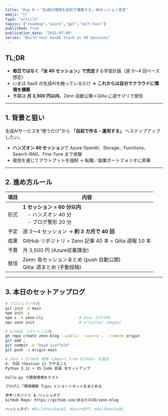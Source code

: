 ```yaml
---
title: "Day 0 —『生成AI環境を自前で構築する』40セッション宣言"
emoji: "🚀"
type: "article"
topics: ["roadmap","azure","gpt","self-host"]
published: true
publication_date: "2025-07-08"
series: "Build Your GenAI Stack in 40 Sessions"
---
```


## TL;DR
- **毎日ではなく「全 40 セッション」で完走**する学習計画（週 3〜4 回ペース想定）  
- いまは SaaS の生成AIを触っているだけ ⇒ **これからは自分でクラウドに環境を構築**  
- 予算は **月 3,500 円以内**、Zenn 自動公開＋Qiita に週サマリで発信

---

## 1. 背景と狙い
生成AIサービスを“使うだけ”から **「自前で作る・運用する」** へステップアップしたい。  
- **ハンズオン 40 セッション**で Azure OpenAI、Storage、Functions、Search-RAG、Fine-Tune まで体験  
- 発信を通じてアウトプットを強制 → 転職／副業ポートフォリオに昇華

---

## 2. 進め方ルール

| 項目 | 内容 |
|------|------|
| 形式 | **1 セッション = 60 分以内** <br>　\- ハンズオン 40 分 <br>　\- ブログ整形 20 分 |
| 予定 | 週 3〜4 セッション → **約 3 カ月で 40 回** |
| 成果 | GitHub リポジトリ + Zenn 記事 40 本 + Qiita 週報 10 本 |
| 予算 | 月 3,500 円 (Azure従量課金) |
| 発信 | Zenn: 各セッションまとめ (push 自動公開) <br>Qiita: 週まとめ (手動投稿) |

---

## 3. 本日のセットアップログ

```bash
# プロジェクト作成
git init -b main
npm init -y
npm i -D zenn-cli                # Zenn だけでOK
npx zenn init                    # articles/ images/

# GitHub リポジトリ公開
gh repo create zenn-blog --public --source . --remote origin
git add .
git commit -m "Day0 scaffold"
git push -u origin main

# Zenn ↔ GitHub 連携 (Import from GitHub) を設定
4. 次回 (Session 1) でやること
Python 3.12 + VS Code 拡張 をセットアップ

hello.py で開発環境をテスト

ブログに「環境構築 Tips」とショートカットをまとめる

参考リポジトリ & ハッシュタグ
GitHub Repo: https://github.com/あなたのID/zenn-blog

ハッシュタグ: #BuildYourGenAI, #AzureGPT, #SelfHostedAI